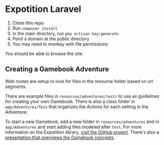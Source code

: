 # Expotition Laravel

1. Clone this repo
0. Run `composer install`
0. In the main directory, run `php artisan key:generate`
0. Point a domain at the public directory
0. You may need to monkey with file permissions

You should be able to browse the site.

## Creating a Gamebook Adventure

Web routes are setup to look for files in the resource folder based on url segments.

There are example files in `resources/adventures/test/` to use as guidelines for creating your own Gamebook. There is also a class folder in `app/Adventures/Test` that organizes the Actions for each setting in the Adventure.

To start a new Gamebook, add a new folder in `resources/adventures` and in `app/Adventures` and start adding files modeled after `test`. For more information on the Expotition library, [visit the GitHub project](https://github.com/puritandesigns/expotition). There's also a [presentation that overviews the Gamebook concepts](http://puritandesigns.com/expotition/).
